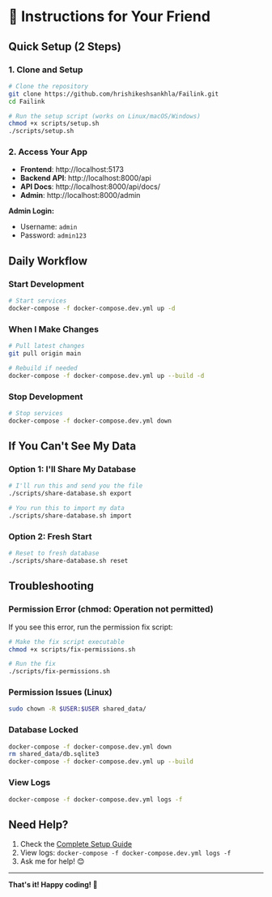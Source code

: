 # 🚀 Instructions for Your Friend

## Quick Setup (2 Steps)

### 1. Clone and Setup
```bash
# Clone the repository
git clone https://github.com/hrishikeshsankhla/Failink.git
cd Failink

# Run the setup script (works on Linux/macOS/Windows)
chmod +x scripts/setup.sh
./scripts/setup.sh
```

### 2. Access Your App
- **Frontend**: http://localhost:5173
- **Backend API**: http://localhost:8000/api
- **API Docs**: http://localhost:8000/api/docs/
- **Admin**: http://localhost:8000/admin

**Admin Login:**
- Username: `admin`
- Password: `admin123`

## Daily Workflow

### Start Development
```bash
# Start services
docker-compose -f docker-compose.dev.yml up -d
```

### When I Make Changes
```bash
# Pull latest changes
git pull origin main

# Rebuild if needed
docker-compose -f docker-compose.dev.yml up --build -d
```

### Stop Development
```bash
# Stop services
docker-compose -f docker-compose.dev.yml down
```

## If You Can't See My Data

### Option 1: I'll Share My Database
```bash
# I'll run this and send you the file
./scripts/share-database.sh export

# You run this to import my data
./scripts/share-database.sh import
```

### Option 2: Fresh Start
```bash
# Reset to fresh database
./scripts/share-database.sh reset
```

## Troubleshooting

### Permission Error (chmod: Operation not permitted)
If you see this error, run the permission fix script:

```bash
# Make the fix script executable
chmod +x scripts/fix-permissions.sh

# Run the fix
./scripts/fix-permissions.sh
```

### Permission Issues (Linux)
```bash
sudo chown -R $USER:$USER shared_data/
```

### Database Locked
```bash
docker-compose -f docker-compose.dev.yml down
rm shared_data/db.sqlite3
docker-compose -f docker-compose.dev.yml up --build
```

### View Logs
```bash
docker-compose -f docker-compose.dev.yml logs -f
```

## Need Help?

1. Check the [Complete Setup Guide](SETUP.md)
2. View logs: `docker-compose -f docker-compose.dev.yml logs -f`
3. Ask me for help! 😊

---

**That's it! Happy coding! 🎉** 